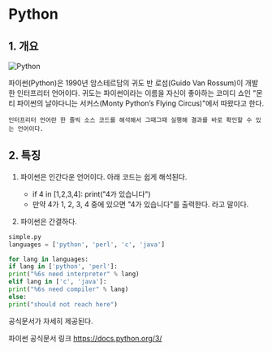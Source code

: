 # Python



## 1. 개요

![Python](C:/Users/user/Downloads/markdown_practice.assets/pahkey_KRRKrp.png)



파이썬(Python)은 1990년 암스테르담의 귀도 반 로섬(Guido Van Rossum)이 개발한 인터프리터 언어이다. 귀도는 파이썬이라는 이름을 자신이 좋아하는 코미디 쇼인 "몬티 파이썬의 날아다니는 서커스(Monty Python’s Flying Circus)"에서 따왔다고 한다.

`인터프리터 언어란 한 줄씩 소스 코드를 해석해서 그때그때 실행해 결과를 바로 확인할 수 있는 언어이다.`



##  2. 특징

1. 파이썬은 인간다운 언어이다. 아래 코드는 쉽게 해석된다.

	 - if 4 in [1,2,3,4]: print("4가 있습니다")
	 - 만약 4가 1, 2, 3, 4 중에 있으면 "4가 있습니다"를 출력한다. 라고 말이다.



2. 파이썬은 간결하다.

```python
simple.py
languages = ['python', 'perl', 'c', 'java']

for lang in languages:
if lang in ['python', 'perl']:
print("%6s need interpreter" % lang)
elif lang in ['c', 'java']:
print("%6s need compiler" % lang)
else:
print("should not reach here")
```






공식문서가 자세히 제공된다.

파이썬 공식문서 링크 https://docs.python.org/3/

   